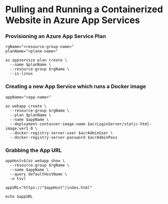 # Pulling and Running a Containerized Website in Azure App Services


### Provisioning an Azure App Service Plan
```
rgName="<resource-group-name>"
planName="<plane-name>"

az appservice plan create \
  --name $planName \
  --resource-group $rgName \
  --is-linux
```

### Creating a new App Service which runs a Docker image
```
appName="<app-name>"

az webapp create \
  --resource-group $rgName \
  --plan $planName \
  --name $appName \
  --deployment-container-image-name $acrLoginServer/static-html-image:ver1.0 \
  --docker-registry-server-user $acrAdminUser \
  --docker-registry-server-password $acrAdminPass
```

### Grabbing the App URL
```
appHost=$(az webapp show \
  --resource-group $rgName \
  --name $appName \
  --query defaultHostName \
  -o tsv)

appURL="https://"$appHost"/index.html"

echo $appURL
```